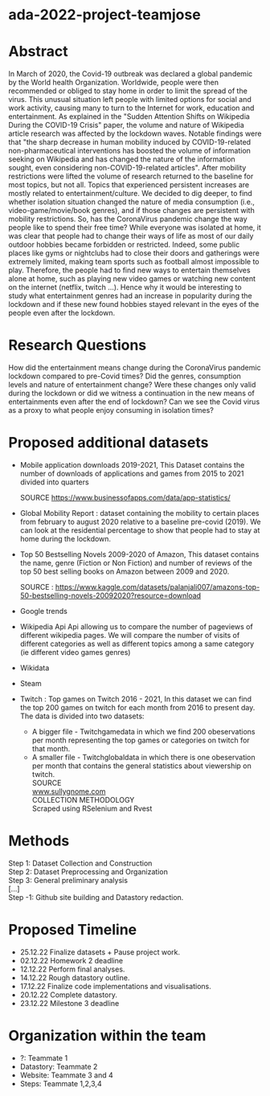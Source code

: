 # ada-2022-project-teamjose

# Abstract
In March of 2020, the Covid-19 outbreak was declared a global pandemic by the World health Organization. Worldwide, people were then recommended or obliged to stay home in order to limit the spread of the virus. This unusual situation left people with limited options for social and work activity, causing many to turn to the Internet for work, education and entertainment. As explained in the "Sudden Attention Shifts on Wikipedia During the COVID-19 Crisis" paper, the volume and nature of Wikipedia article research was affected by the lockdown waves. Notable findings were that "the sharp decrease in human mobility induced by COVID-19-related non-pharmaceutical interventions has boosted the volume of information seeking on Wikipedia and has changed the nature of the information sought, even considering non-COVID-19-related articles". After mobility restrictions were lifted the volume of research returned to the baseline for most topics, but not all. Topics that experienced persistent increases are mostly related to entertainment/culture. We decided to dig deeper, to find whether isolation situation changed the nature of media consumption (i.e., video-game/movie/book genres), and if those changes are persistent with mobility restrictions. So, has the CoronaVirus pandemic change the way people like to spend their free time? While everyone was isolated at home, it was clear that people had to change their ways of life as most of our daily outdoor hobbies became forbidden or restricted. Indeed, some public places like gyms or nightclubs had to close their doors and gatherings were extremely limited, making team sports such as football almost impossible to play. Therefore, the people had to find new ways to entertain themselves alone at home, such as playing new video games or watching new content on the internet (netflix, twitch ...). Hence why it would be interesting to study what entertainment genres had an increase in popularity during the lockdown and if these new found hobbies stayed relevant in the eyes of the people even after the lockdown.

# Research Questions

How did the entertainment means change during the CoronaVirus pandemic lockdown compared to pre-Covid times? Did the genres, consumption levels and nature of entertainment change? Were these changes only valid during the lockdown or did we witness a continuation in the new means of entertainments even after the end of lockdown? Can we see the Covid virus as a proxy to what people enjoy consuming in isolation times?


# Proposed additional datasets

* Mobile application downloads 2019-2021,
  This Dataset contains the number of downloads of applications and games from 2015 to 2021 divided into quarters
  
  SOURCE 
  https://www.businessofapps.com/data/app-statistics/
* Global Mobility Report : dataset containing the mobility to certain places from february to august 2020 relative to a baseline pre-covid (2019). We can look at the     residential percentage to show that people had to stay at home during the lockdown.
* Top 50 Bestselling Novels 2009-2020 of Amazon,
  This dataset contains the name, genre (Fiction or Non Fiction) and number of reviews of the top 50 best selling books on Amazon between 2009 and 2020.
  
  SOURCE : https://www.kaggle.com/datasets/palanjali007/amazons-top-50-bestselling-novels-20092020?resource=download
  
* Google trends
* Wikipedia Api
  Api allowing us to compare the number of pageviews of different wikipedia pages. We will compare the number of visits of different categories as well as different     topics among a same category (ie different video games genres)
* Wikidata
* Steam
* Twitch : Top games on Twitch 2016 - 2021, 
  In this dataset we can find the top 200 games on twitch for each month from 2016 to present day.
  The data is divided into two datasets:
    - A bigger file - Twitchgamedata in which we find 200 obeservations per month representing the top games or categories on twitch for that month.
    - A smaller file - Twitchglobaldata in which there is one obeservation per month that contains the general statistics about viewership on twitch.  
  SOURCE  
    www.sullygnome.com  
  COLLECTION METHODOLOGY  
    Scraped using RSelenium and Rvest

# Methods
Step 1: Dataset Collection and Construction  
Step 2: Dataset Preprocessing and Organization  
Step 3: General preliminary analysis  
[...]  
Step -1: Github site building and Datastory redaction.

# Proposed Timeline

* 25.12.22 Finalize datasets + Pause project work.
* 02.12.22 Homework 2 deadline
* 12.12.22 Perform final analyses.
* 14.12.22 Rough datastory outline.
* 17.12.22 Finalize code implementations and visualisations.
* 20.12.22 Complete datastory.
* 23.12.22 Milestone 3 deadline

# Organization within the team
* ?: Teammate 1
* Datastory: Teammate 2
* Website: Teammate 3 and 4
* Steps: Teammate 1,2,3,4

